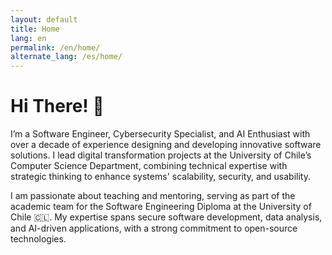 ```yaml
---
layout: default
title: Home
lang: en
permalink: /en/home/
alternate_lang: /es/home/
---
```



# Hi There! 👋

I’m a Software Engineer, Cybersecurity Specialist, and AI Enthusiast with over a decade of experience designing and developing innovative software solutions. I lead digital transformation projects at the University of Chile’s Computer Science Department, combining technical expertise with strategic thinking to enhance systems' scalability, security, and usability.

I am passionate about teaching and mentoring, serving as part of the academic team for the Software Engineering Diploma at the University of Chile 🇨🇱. My expertise spans secure software development, data analysis, and AI-driven applications, with a strong commitment to open-source technologies.
